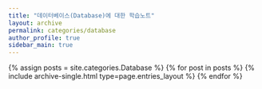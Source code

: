```yaml
---
title: "데이터베이스(Database)에 대한 학습노트"
layout: archive
permalink: categories/database
author_profile: true
sidebar_main: true
---
```


{% assign posts = site.categories.Database %}
{% for post in posts %} {% include archive-single.html type=page.entries_layout %} {% endfor %}